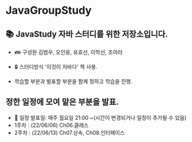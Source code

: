 # JavaGroupStudy


## 📚 JavaStudy 자바 스터디를 위한 저장소입니다.

* 👪 구성원 김범우, 오인웅, 유효선, 이학선, 조아라

* 🔒 스터디방식 '이것이 자바다' 책 사용.

* 학습할 부분과 발표할 부분을 함께 정하고 학습을 진행.

## 정한 일정에 모여 맡은 부분을 발표.

* 📅 일정 발표일: 매주 월요일 21:00 ~(시간이 변경되거나 일정이 추가될 수 있음)
* 1주차 : (22/06/06) Ch06.클래스
* 2주차 : (22/06/13) Ch07.상속, Ch08.인터페이스



